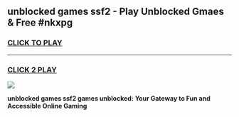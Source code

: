 
## unblocked games ssf2 - Play Unblocked Gmaes & Free #nkxpg
<h3>
<a href="https://news.freeplayer.one?title=unblocked_games_ssf2&ref=03M">CLICK TO PLAY</a></h3>
<hr>

<h3>
<a href="https://news.freeplayer.one?title=unblocked_games_ssf2&ref=03M">CLICK 2 PLAY</a>
  
</h3>

<a href="https://news.freeplayer.one?title=unblocked_games_ssf2&ref=03M"><img src="https://clearcache.store/games.png"></a>


**unblocked games ssf2 games unblocked: Your Gateway to Fun and Accessible Online Gaming**
